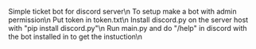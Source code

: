 Simple ticket bot for discord server\n
To setup make a bot with admin permission\n
Put token in token.txt\n
Install discord.py on the server host with "pip install discord.py"\n
Run main.py and do "/help" in discord with the bot installed in to get the instuction\n
